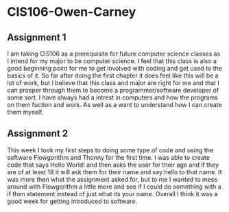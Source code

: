 # CIS106-Owen-Carney

## Assignment 1

I am taking CIS106 as a prerequisite for future computer science classes as I intend for my major to be computer science. I feel that this class is also a good beginning point for me to get involved with coding and get used to the basics of it. So far after doing the first chapter it does feel like this will be a lot of work, but I believe that this class and major are right for me and that I can prosper through them to become a programmer/software developer of some sort. I have always had a intrest in computers and how the programs on them fuction and work. As well as a want to understand how I can create them myself.

## Assignment 2

This week I took my first steps to doing some type of code and using the software Flowgorithm and Thonny for the first time. I was able to create code that says Hello World! and then asks the user for their age and if they are of at least 18 it will ask them for their name and say hello to that name. It was more then what the assignment asked for, but to me I wanted to mess around with Flowgorithm a little more and see if I could do something with a if then statement instead of just what its your name. Overall I think it was a good week for getting introduced to software.
